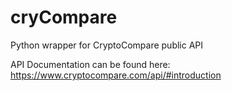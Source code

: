 # cryCompare
Python wrapper for CryptoCompare public API


API Documentation can be found here: https://www.cryptocompare.com/api/#introduction
